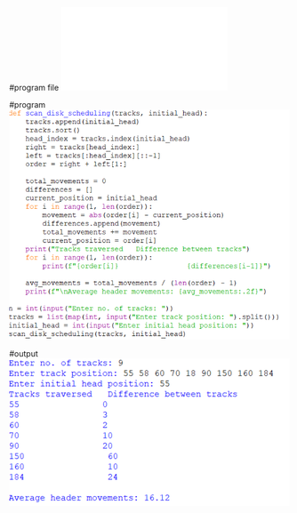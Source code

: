 #program file
![program file](scan.py)

#program
![program](program.PNG)

#output
![output](output.PNG)
